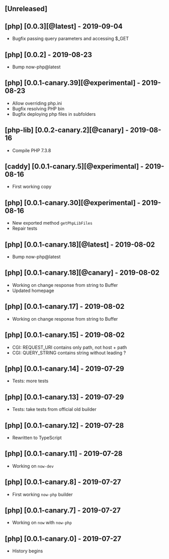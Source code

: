 ## [Unreleased]

## [php] [0.0.3][@latest] - 2019-09-04

- Bugfix passing query parameters and accessing $_GET

## [php] [0.0.2] - 2019-08-23

- Bump now-php@latest

## [php] [0.0.1-canary.39][@experimental] - 2019-08-23

- Allow overriding php.ini
- Bugfix resolving PHP bin
- Bugfix deploying php files in subfolders

## [php-lib] [0.0.2-canary.2][@canary] - 2019-08-16

- Compile PHP 7.3.8

## [caddy] [0.0.1-canary.5][@experimental] - 2019-08-16

- First working copy

## [php] [0.0.1-canary.30][@experimental] - 2019-08-16

- New exported method `getPhpLibFiles`
- Repair tests

## [php] [0.0.1-canary.18][@latest] - 2019-08-02

- Bump now-php@latest

## [php] [0.0.1-canary.18][@canary] - 2019-08-02

- Working on change response from string to Buffer
- Updated homepage

## [php] [0.0.1-canary.17] - 2019-08-02

- Working on change response from string to Buffer

## [php] [0.0.1-canary.15] - 2019-08-02

- CGI: REQUEST_URI contains only path, not host + path
- CGI: QUERY_STRING contains string without leading ?

## [php] [0.0.1-canary.14] - 2019-07-29

- Tests: more tests

## [php] [0.0.1-canary.13] - 2019-07-29

- Tests: take tests from official old builder

## [php] [0.0.1-canary.12] - 2019-07-28

- Rewritten to TypeScript

## [php] [0.0.1-canary.11] - 2019-07-28

- Working on `now-dev`

## [php] [0.0.1-canary.8] - 2019-07-27

- First working `now-php` builder

## [php] [0.0.1-canary.7] - 2019-07-27

- Working on `now` with `now-php`

## [php] [0.0.1-canary.0] - 2019-07-27

- History begins
